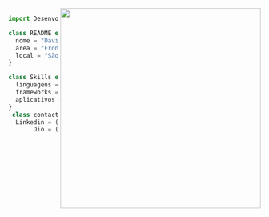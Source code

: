 
<img src="https://cdn.discordapp.com/attachments/1139016336899588177/1169862922407792710/PngItem_1272138.png?ex=6556f2bf&is=65447dbf&hm=256823787c0e3725e2940164e1336d05f1dd1e2c1a6261301f89fa409c396865&" min-width="400px" max-width="400px" width="400px" align="right">

```js
import Desenvolvedor from "CodaFofo";

class README extends Desenvolvedor | Ui/Ux {
  nome = "David Lucas";
  area = "Front-End";
  local = "São Paulo";
}

class Skills extends Desenvolvedor {
  linguagens = ["JavaScript", "Python"];
  frameworks = ["Angular", "Spring"];
  aplicativos = ["Figma", "Adobe XD" ,"Visual Code"];
}
 class contact extends David Lucas  
  Linkedin = (https://www.linkedin.com/in/david-lucas-92619a1b3)
       Dio = (https://www.dio.me/users/davidcontatodev)
  

 
  
